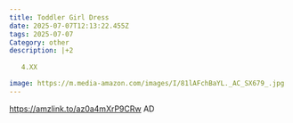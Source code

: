 ```yaml
---
title: Toddler Girl Dress
date: 2025-07-07T12:13:22.455Z
tags: 2025-07-07
Category: other
description: |+2
  
   4.XX

image: https://m.media-amazon.com/images/I/81lAFchBaYL._AC_SX679_.jpg
---
```

https://amzlink.to/az0a4mXrP9CRw   AD